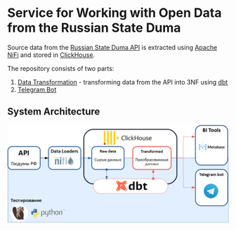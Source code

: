 # Service for Working with Open Data from the Russian State Duma

Source data from the [Russian State Duma API](http://api.duma.gov.ru/) is extracted using [Apache NiFi](https://nifi.apache.org/) and stored in [ClickHouse](https://clickhouse.com/).

The repository consists of two parts:

1. [Data Transformation](https://github.com/asergeenko/gosduma/tree/main/gosduma) - transforming data from the API into 3NF using [dbt](https://www.getdbt.com/)
2. [Telegram Bot](https://github.com/asergeenko/gosduma/tree/main/dumabot)

## System Architecture
<img src="https://github.com/asergeenko/gosduma/raw/main/schema.jpg"/>
